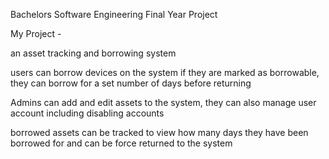 Bachelors Software Engineering Final Year Project 

My Project - 

  an asset tracking and borrowing system 

  users can borrow devices on the system if they are marked as borrowable, they can borrow for a set number of days before returning 

  Admins can add and edit assets to the system, they can also manage user account including disabling accounts 

  borrowed assets can be tracked to view how many days they have been borrowed for and can be force returned to the system 
